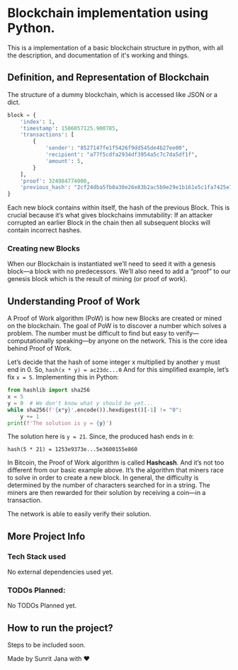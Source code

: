 # Blockchain implementation using Python.

This is a implementation of a basic blockchain structure in python, with all the description, and documentation of it's working and things.

## Definition, and Representation of Blockchain

The structure of a dummy blockchain, which is accessed like JSON or a dict.

```python
block = {
    'index': 1,
    'timestamp': 1506057125.900785,
    'transactions': [
        {
            'sender': "8527147fe1f5426f9dd545de4b27ee00",
            'recipient': "a77f5cdfa2934df3954a5c7c7da5df1f",
            'amount': 5,
        }
    ],
    'proof': 324984774000,
    'previous_hash': "2cf24dba5fb0a30e26e83b2ac5b9e29e1b161e5c1fa7425e73043362938b9824"
}
```

Each new block contains within itself, the hash of the previous Block. 
This is crucial because it’s what gives blockchains immutability: 
If an attacker corrupted an earlier Block in the chain then all subsequent blocks will 
contain incorrect hashes.

### Creating new Blocks

When our Blockchain is instantiated we’ll need to seed it with a genesis block—a block with 
no predecessors. We’ll also need to add a “proof” to our genesis block which is the result of 
mining (or proof of work).

## Understanding Proof of Work

A Proof of Work algorithm (PoW) is how new Blocks are created or mined on the blockchain.
The goal of PoW is to discover a number which solves a problem. The number must be difficult to 
find but easy to verify—computationally speaking—by anyone on the network. 
This is the core idea behind Proof of Work.

Let’s decide that the hash of some integer x multiplied by another y must end in 0. 
So, `hash(x * y) = ac23dc...0` And for this simplified example, let’s fix `x = 5`. 
Implementing this in Python:

```python
from hashlib import sha256
x = 5
y = 0  # We don't know what y should be yet...
while sha256(f'{x*y}'.encode()).hexdigest()[-1] != "0":
    y += 1
print(f'The solution is y = {y}')
```

The solution here is `y = 21`. Since, the produced hash ends in `0`:

```
hash(5 * 21) = 1253e9373e...5e3600155e860
```

In Bitcoin, the Proof of Work algorithm is called **Hashcash**.
And it’s not too different from our basic example above. 
It’s the algorithm that miners race to solve in order to create a new block. 
In general, the difficulty is determined by the number of characters searched for in a string. 
The miners are then rewarded for their solution by receiving a coin—in a transaction.

The network is able to easily verify their solution.


## More Project Info

### Tech Stack used

No external dependencies used yet.

### TODOs Planned:

No TODOs Planned yet.

## How to run the project?

Steps to be included soon.

Made by Sunrit Jana with ❤️
